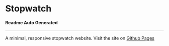 # Stopwatch

#### Readme Auto Generated
---

A minimal, responsive stopwatch website.
Visit the site on [Github Pages](https://notyasho.github.io/stopwatch/)
